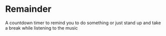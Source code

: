 # Remainder
 A countdown timer to remind you to do something or just stand up and take a break while listening to the music

